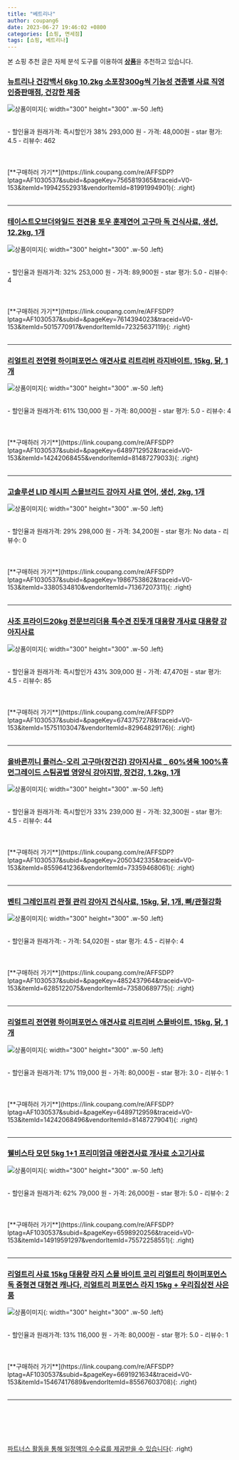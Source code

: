 ```yaml
---
title: "베트리나"
author: coupang6
date: 2023-06-27 19:46:02 +0800
categories: [쇼핑, 면세점]
tags: [쇼핑, 베트리나]
---
```


본 쇼핑 추천 글은 자체 분석 도구를 이용하여 [**상품**](https://link.coupang.com/a/bao1ui)을 추천하고 있습니다.

### [뉴트리나 건강백서 6kg 10.2kg 소포장300g씩 기능성 견종별 사료 직영 인증판매점, 건강한 체중](https://link.coupang.com/re/AFFSDP?lptag=AF1030537&subid=&pageKey=7565819365&traceid=V0-153&itemId=19942552931&vendorItemId=81991994901)

![상품이미지](https://thumbnail6.coupangcdn.com/thumbnails/remote/230x230ex/image/vendor_inventory/6709/9d779827be938409ed48da6a831c1f184116d48dc2d3365eb17b0238c3a6.jpg){: width="300" height="300" .w-50 .left}


<br>
- 할인율과 원래가격: 즉시할인가 38%  293,000   원
- 가격: 48,000원
- star 평가: 4.5
- 리뷰수: 462
<br>
<br>
<br>
<br>
[**구매하러 가기**](https://link.coupang.com/re/AFFSDP?lptag=AF1030537&subid=&pageKey=7565819365&traceid=V0-153&itemId=19942552931&vendorItemId=81991994901){: .right}
<br>
<br>

---

### [테이스트오브더와일드 전견용 토우 훈제연어 고구마 독 건식사료, 생선, 12.2kg, 1개](https://link.coupang.com/re/AFFSDP?lptag=AF1030537&subid=&pageKey=7614394023&traceid=V0-153&itemId=5015770917&vendorItemId=72325637119)

![상품이미지](https://thumbnail6.coupangcdn.com/thumbnails/remote/230x230ex/image/retail/images/96062982038320-f4fcd688-5c57-4473-bcc2-631da87a8a4e.jpg){: width="300" height="300" .w-50 .left}


<br>
- 할인율과 원래가격: 32%  253,000   원
- 가격: 89,900원
- star 평가: 5.0
- 리뷰수: 4
<br>
<br>
<br>
<br>
[**구매하러 가기**](https://link.coupang.com/re/AFFSDP?lptag=AF1030537&subid=&pageKey=7614394023&traceid=V0-153&itemId=5015770917&vendorItemId=72325637119){: .right}
<br>
<br>

---

### [리얼트리 전연령 하이퍼포먼스 애견사료 리트리버 라지바이트, 15kg, 닭, 1개](https://link.coupang.com/re/AFFSDP?lptag=AF1030537&subid=&pageKey=6489712952&traceid=V0-153&itemId=14242068455&vendorItemId=81487279033)

![상품이미지](https://thumbnail8.coupangcdn.com/thumbnails/remote/230x230ex/image/rs_quotation_api/prfpbmdv/2c875a389e354a49a45d4a49a23f0ffe.jpg){: width="300" height="300" .w-50 .left}


<br>
- 할인율과 원래가격: 61%  130,000   원
- 가격: 80,000원
- star 평가: 5.0
- 리뷰수: 4
<br>
<br>
<br>
<br>
[**구매하러 가기**](https://link.coupang.com/re/AFFSDP?lptag=AF1030537&subid=&pageKey=6489712952&traceid=V0-153&itemId=14242068455&vendorItemId=81487279033){: .right}
<br>
<br>

---

### [고솔루션 LID 레시피 스몰브리드 강아지 사료 연어, 생선, 2kg, 1개](https://link.coupang.com/re/AFFSDP?lptag=AF1030537&subid=&pageKey=1986753862&traceid=V0-153&itemId=3380534810&vendorItemId=71367207311)

![상품이미지](https://thumbnail9.coupangcdn.com/thumbnails/remote/230x230ex/image/retail/images/693566590332119-26e4bcff-9369-4155-8c05-401acc5495a5.jpg){: width="300" height="300" .w-50 .left}


<br>
- 할인율과 원래가격: 29%  298,000   원
- 가격: 34,200원
- star 평가: No data
- 리뷰수: 0
<br>
<br>
<br>
<br>
[**구매하러 가기**](https://link.coupang.com/re/AFFSDP?lptag=AF1030537&subid=&pageKey=1986753862&traceid=V0-153&itemId=3380534810&vendorItemId=71367207311){: .right}
<br>
<br>

---

### [사조 프라이드20kg 전문브리더용 특수견 진돗개 대용량 개사료 대용량 강아지사료](https://link.coupang.com/re/AFFSDP?lptag=AF1030537&subid=&pageKey=6743757278&traceid=V0-153&itemId=15751103047&vendorItemId=82964829176)

![상품이미지](https://thumbnail9.coupangcdn.com/thumbnails/remote/230x230ex/image/vendor_inventory/d3c2/99efddc4c5f6a715d166d4c54ebd961949f23e7b96c4af6238987db156cf.jpg){: width="300" height="300" .w-50 .left}


<br>
- 할인율과 원래가격: 즉시할인가 43%  309,000   원
- 가격: 47,470원
- star 평가: 4.5
- 리뷰수: 85
<br>
<br>
<br>
<br>
[**구매하러 가기**](https://link.coupang.com/re/AFFSDP?lptag=AF1030537&subid=&pageKey=6743757278&traceid=V0-153&itemId=15751103047&vendorItemId=82964829176){: .right}
<br>
<br>

---

### [올바른끼니 플러스-오리 고구마(장건강) 강아지사료 _ 60%생육 100%휴먼그레이드 스팀공법 영양식 강아지밥, 장건강, 1.2kg, 1개](https://link.coupang.com/re/AFFSDP?lptag=AF1030537&subid=&pageKey=2050342335&traceid=V0-153&itemId=8559641236&vendorItemId=73359468061)

![상품이미지](https://thumbnail6.coupangcdn.com/thumbnails/remote/230x230ex/image/vendor_inventory/3132/072756e718a98c4dd3ddbecda4bf0f3394af2440df2a192bd6687a6e785d.jpg){: width="300" height="300" .w-50 .left}


<br>
- 할인율과 원래가격: 즉시할인가 33%  239,000   원
- 가격: 32,300원
- star 평가: 4.5
- 리뷰수: 44
<br>
<br>
<br>
<br>
[**구매하러 가기**](https://link.coupang.com/re/AFFSDP?lptag=AF1030537&subid=&pageKey=2050342335&traceid=V0-153&itemId=8559641236&vendorItemId=73359468061){: .right}
<br>
<br>

---

### [벤티 그레인프리 관절 관리 강아지 건식사료, 15kg, 닭, 1개, 뼈/관절강화](https://link.coupang.com/re/AFFSDP?lptag=AF1030537&subid=&pageKey=4852437964&traceid=V0-153&itemId=6285122075&vendorItemId=73580689775)

![상품이미지](https://thumbnail8.coupangcdn.com/thumbnails/remote/230x230ex/image/rs_quotation_api/fmcjdad6/91c8dce680d5473786318eda675b2fb2.jpg){: width="300" height="300" .w-50 .left}


<br>
- 할인율과 원래가격: 
- 가격: 54,020원
- star 평가: 4.5
- 리뷰수: 4
<br>
<br>
<br>
<br>
[**구매하러 가기**](https://link.coupang.com/re/AFFSDP?lptag=AF1030537&subid=&pageKey=4852437964&traceid=V0-153&itemId=6285122075&vendorItemId=73580689775){: .right}
<br>
<br>

---

### [리얼트리 전연령 하이퍼포먼스 애견사료 리트리버 스몰바이트, 15kg, 닭, 1개](https://link.coupang.com/re/AFFSDP?lptag=AF1030537&subid=&pageKey=6489712959&traceid=V0-153&itemId=14242068496&vendorItemId=81487279041)

![상품이미지](https://thumbnail9.coupangcdn.com/thumbnails/remote/230x230ex/image/rs_quotation_api/kddmdh61/dc8ebfbb7d954369b0dd73dc352ead3f.jpg){: width="300" height="300" .w-50 .left}


<br>
- 할인율과 원래가격: 17%  119,000   원
- 가격: 80,000원
- star 평가: 3.0
- 리뷰수: 1
<br>
<br>
<br>
<br>
[**구매하러 가기**](https://link.coupang.com/re/AFFSDP?lptag=AF1030537&subid=&pageKey=6489712959&traceid=V0-153&itemId=14242068496&vendorItemId=81487279041){: .right}
<br>
<br>

---

### [웰비스타 모던 5kg 1+1 프리미엄급 애완견사료 개사료 소고기사료](https://link.coupang.com/re/AFFSDP?lptag=AF1030537&subid=&pageKey=6598920256&traceid=V0-153&itemId=14919591297&vendorItemId=75572258551)

![상품이미지](https://thumbnail10.coupangcdn.com/thumbnails/remote/230x230ex/image/vendor_inventory/9caf/2d3cef4c68a60cb7c24be07d226a3d91d0df1b3c6f90d8172aa46091a0bd.jpg){: width="300" height="300" .w-50 .left}


<br>
- 할인율과 원래가격: 62%  79,000   원
- 가격: 26,000원
- star 평가: 5.0
- 리뷰수: 2
<br>
<br>
<br>
<br>
[**구매하러 가기**](https://link.coupang.com/re/AFFSDP?lptag=AF1030537&subid=&pageKey=6598920256&traceid=V0-153&itemId=14919591297&vendorItemId=75572258551){: .right}
<br>
<br>

---

### [리얼트리 사료 15kg 대용량 라지 스몰 바이트 코리 리얼트리 하이퍼포먼스독 중형견 대형견 캐나다, 리얼트리 퍼포먼스 라지 15kg + 우리집상전 사은품](https://link.coupang.com/re/AFFSDP?lptag=AF1030537&subid=&pageKey=6691921634&traceid=V0-153&itemId=15467417689&vendorItemId=85567603708)

![상품이미지](https://thumbnail6.coupangcdn.com/thumbnails/remote/230x230ex/image/vendor_inventory/4336/4980f1c97eca6122e2d3923007b7cc298086692b862398d9b5801c71afcc.png){: width="300" height="300" .w-50 .left}


<br>
- 할인율과 원래가격: 13%  116,000   원
- 가격: 80,000원
- star 평가: 5.0
- 리뷰수: 1
<br>
<br>
<br>
<br>
[**구매하러 가기**](https://link.coupang.com/re/AFFSDP?lptag=AF1030537&subid=&pageKey=6691921634&traceid=V0-153&itemId=15467417689&vendorItemId=85567603708){: .right}
<br>
<br>

---
<br><br><br><br><br> [파트너스 활동을 통해 일정액의 수수료를 제공받을 수 있습니다](https://link.coupang.com/a/bao1ui){: .right}